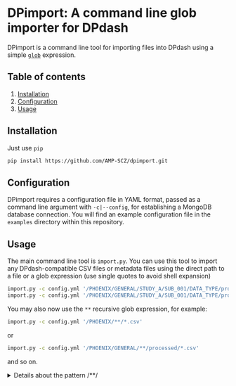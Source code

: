 # DPimport: A command line glob importer for DPdash

DPimport is a command line tool for importing files into DPdash using a
simple [`glob`](<https://en.wikipedia.org/wiki/Glob_(programming)>) expression.

## Table of contents

1. [Installation](#installation)
2. [Configuration](#configuration)
3. [Usage](#usage)

## Installation

Just use `pip`

```bash
pip install https://github.com/AMP-SCZ/dpimport.git
```

## Configuration

DPimport requires a configuration file in YAML format, passed as a command
line argument with `-c|--config`, for establishing a MongoDB database
connection. You will find an example configuration file in the `examples`
directory within this repository.

## Usage

The main command line tool is `import.py`. You can use this tool to import any
DPdash-compatible CSV files or metadata files using the direct path to a file
or a glob expression (use single quotes to avoid shell expansion)

```bash
import.py -c config.yml '/PHOENIX/GENERAL/STUDY_A/SUB_001/DATA_TYPE/processed/*.csv'
import.py -c config.yml '/PHOENIX/GENERAL/STUDY_A/SUB_001/DATA_TYPE/processed/*.csv' -n 8
```

You may also now use the `**` recursive glob expression, for example:

```bash
import.py -c config.yml '/PHOENIX/**/*.csv'
```

or

```bash
import.py -c config.yml '/PHOENIX/GENERAL/**/processed/*.csv'
```

and so on.

<details>
<summary>Details about the pattern /**/</summary>
<br>

`directory/*/*.csv` matches only `directory/[subdirectory]/[filename].csv`. With a [recursive glob pattern](https://docs.python.org/3/library/glob.html#glob.glob), `directory/**/*.csv` will additionally match:

- `directory/[filename].csv` (no subdirectory)
- `directory/[subdirectory1]/[subdirectory2]/[filename].csv` (sub-subdirectory)

and so on, for as many levels deep as exist in the directory tree.

</details>
